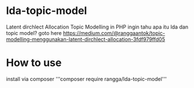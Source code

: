 # lda-topic-model
Latent dirchlect Allocation Topic Modelling in PHP
ingin tahu apa itu lda dan topic model? goto here https://medium.com/@ranggaantok/topic-modelling-menggunakan-latent-dirchlect-allocation-3fdf979ffd05

# How to use
install via composer
'''composer require rangga/lda-topic-model'''
